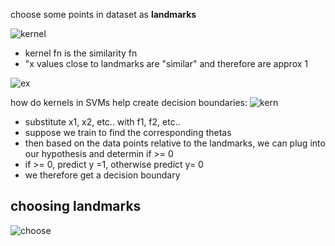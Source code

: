
choose some points in dataset as **landmarks**

![kernel](https://i.gyazo.com/e4cf9279bc9f5246ddb4bcc26a370f3f.png)
  - kernel fn is the similarity fn
  - "x values close to landmarks are "similar" and therefore are approx 1

![ex](https://i.gyazo.com/f03dc47f7f2cbf989c98ece0b0b54599.png)

how do kernels in SVMs help create decision boundaries:
![kern](https://i.gyazo.com/ad69fb89b0bf76b01a43bb89f2fae149.png)
  - substitute x1, x2, etc.. with f1, f2, etc..
  - suppose we train to find the corresponding thetas
  - then based on the data points relative to the landmarks, we can plug into our hypothesis and determin if >= 0
  - if >= 0, predict y =1, otherwise predict y= 0
  - we therefore get a decision boundary

## choosing landmarks

![choose](https://i.gyazo.com/6e29224bd9d28bc5b1e03fec1108bbf0.png)

